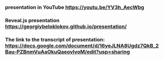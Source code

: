 ### presentation in YouTube https://youtu.be/YV3h_AecWbg
### Reveal.js presentation https://georgiybeloklokov.github.io/presentation/
### The link to the transcript of presentation:  https://docs.google.com/document/d/16yeJLNA8Ugdz7QkB_2Bau-PZBnmVuAaOkuQaeovlvoM/edit?usp=sharing
